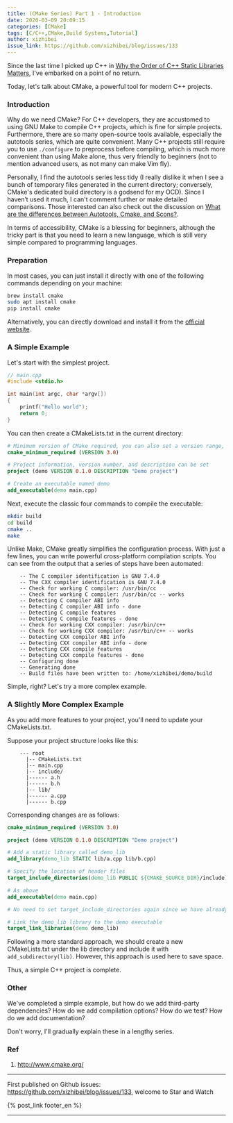 ```yaml
---
title: (CMake Series) Part 1 - Introduction
date: 2020-03-09 20:09:15
categories: [CMake]
tags: [C/C++,CMake,Build Systems,Tutorial]
author: xizhibei
issue_link: https://github.com/xizhibei/blog/issues/133
---
```

<!-- en_title: cmake-1-introduction -->

Since the last time I picked up C++ in [Why the Order of C++ Static Libraries Matters](https://github.com/xizhibei/blog/issues/100), I've embarked on a point of no return.

Today, let's talk about CMake, a powerful tool for modern C++ projects.

### Introduction

Why do we need CMake? For C++ developers, they are accustomed to using GNU Make to compile C++ projects, which is fine for simple projects. Furthermore, there are so many open-source tools available, especially the autotools series, which are quite convenient. Many C++ projects still require you to use `./configure` to preprocess before compiling, which is much more convenient than using Make alone, thus very friendly to beginners (not to mention advanced users, as not many can make Vim fly).

Personally, I find the autotools series less tidy (I really dislike it when I see a bunch of temporary files generated in the current directory; conversely, CMake's dedicated build directory is a godsend for my OCD). Since I haven’t used it much, I can't comment further or make detailed comparisons. Those interested can also check out the discussion on [What are the differences between Autotools, Cmake, and Scons?](https://stackoverflow.com/questions/4071880/what-are-the-differences-between-autotools-cmake-and-scons).

In terms of accessibility, CMake is a blessing for beginners, although the tricky part is that you need to learn a new language, which is still very simple compared to programming languages.

### Preparation

In most cases, you can just install it directly with one of the following commands depending on your machine:

```bash
brew install cmake
sudo apt install cmake
pip install cmake
```

Alternatively, you can directly download and install it from the [official website](https://cmake.org/download/).

### A Simple Example

Let's start with the simplest project.

```cpp
// main.cpp
#include <stdio.h>

int main(int argc, char *argv[])
{
    printf("Hello world");
    return 0;
}
```

You can then create a CMakeLists.txt in the current directory:

```cmake
# Minimum version of CMake required, you can also set a version range, such as 3.1...3.15
cmake_minimum_required (VERSION 3.0)

# Project information, version number, and description can be set
project (demo VERSION 0.1.0 DESCRIPTION "Demo project")

# Create an executable named demo
add_executable(demo main.cpp)
```

Next, execute the classic four commands to compile the executable:

```bash
mkdir build
cd build
cmake ..
make
```

Unlike Make, CMake greatly simplifies the configuration process. With just a few lines, you can write powerful cross-platform compilation scripts. You can see from the output that a series of steps have been automated:

```
    -- The C compiler identification is GNU 7.4.0
    -- The CXX compiler identification is GNU 7.4.0
    -- Check for working C compiler: /usr/bin/cc
    -- Check for working C compiler: /usr/bin/cc -- works
    -- Detecting C compiler ABI info
    -- Detecting C compiler ABI info - done
    -- Detecting C compile features
    -- Detecting C compile features - done
    -- Check for working CXX compiler: /usr/bin/c++
    -- Check for working CXX compiler: /usr/bin/c++ -- works
    -- Detecting CXX compiler ABI info
    -- Detecting CXX compiler ABI info - done
    -- Detecting CXX compile features
    -- Detecting CXX compile features - done
    -- Configuring done
    -- Generating done
    -- Build files have been written to: /home/xizhibei/demo/build
```

Simple, right? Let's try a more complex example.

### A Slightly More Complex Example

As you add more features to your project, you'll need to update your CMakeLists.txt.

Suppose your project structure looks like this:

```
    --- root
      |-- CMakeLists.txt
      |-- main.cpp
      |-- include/
      |------ a.h
      |------ b.h
      |-- lib/
      |------ a.cpp
      |------ b.cpp
```

Corresponding changes are as follows:

```cmake
cmake_minimum_required (VERSION 3.0)

project (demo VERSION 0.1.0 DESCRIPTION "Demo project")

# Add a static library called demo_lib
add_library(demo_lib STATIC lib/a.cpp lib/b.cpp)

# Specify the location of header files
target_include_directories(demo_lib PUBLIC ${CMAKE_SOURCE_DIR}/include)

# As above
add_executable(demo main.cpp)

# No need to set target_include_directories again since we have already set includes for demo_lib, CMake will automatically add them

# Link the demo_lib library to the demo executable
target_link_libraries(demo demo_lib)
```

Following a more standard approach, we should create a new CMakeLists.txt under the lib directory and include it with `add_subdirectory(lib)`. However, this approach is used here to save space.

Thus, a simple C++ project is complete.

### Other

We've completed a simple example, but how do we add third-party dependencies? How do we add compilation options? How do we test? How do we add documentation?

Don't worry, I'll gradually explain these in a lengthy series.

### Ref

1.  <http://www.cmake.org/>

***
First published on Github issues: https://github.com/xizhibei/blog/issues/133, welcome to Star and Watch

{% post_link footer_en %}
***
